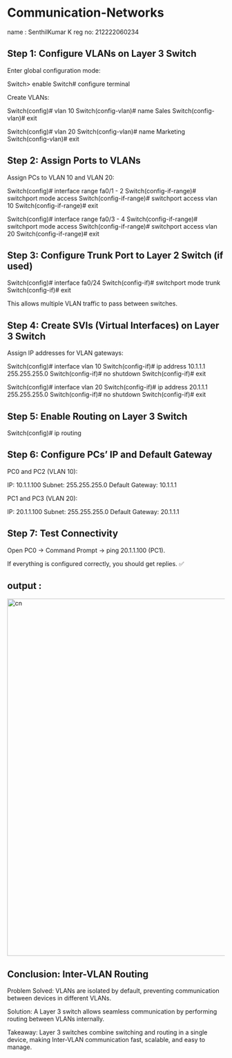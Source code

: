 

# Communication-Networks

   name : SenthilKumar K
   reg no: 212222060234

## Step 1: Configure VLANs on Layer 3 Switch

Enter global configuration mode:

Switch> enable
Switch# configure terminal


Create VLANs:

Switch(config)# vlan 10
Switch(config-vlan)# name Sales
Switch(config-vlan)# exit

Switch(config)# vlan 20
Switch(config-vlan)# name Marketing
Switch(config-vlan)# exit

## Step 2: Assign Ports to VLANs

Assign PCs to VLAN 10 and VLAN 20:

Switch(config)# interface range fa0/1 - 2
Switch(config-if-range)# switchport mode access
Switch(config-if-range)# switchport access vlan 10
Switch(config-if-range)# exit

Switch(config)# interface range fa0/3 - 4
Switch(config-if-range)# switchport mode access
Switch(config-if-range)# switchport access vlan 20
Switch(config-if-range)# exit

## Step 3: Configure Trunk Port to Layer 2 Switch (if used)
Switch(config)# interface fa0/24
Switch(config-if)# switchport mode trunk
Switch(config-if)# exit


This allows multiple VLAN traffic to pass between switches.

## Step 4: Create SVIs (Virtual Interfaces) on Layer 3 Switch

Assign IP addresses for VLAN gateways:

Switch(config)# interface vlan 10
Switch(config-if)# ip address 10.1.1.1 255.255.255.0
Switch(config-if)# no shutdown
Switch(config-if)# exit

Switch(config)# interface vlan 20
Switch(config-if)# ip address 20.1.1.1 255.255.255.0
Switch(config-if)# no shutdown
Switch(config-if)# exit

## Step 5: Enable Routing on Layer 3 Switch
Switch(config)# ip routing

## Step 6: Configure PCs’ IP and Default Gateway

PC0 and PC2 (VLAN 10):

IP: 10.1.1.100
Subnet: 255.255.255.0
Default Gateway: 10.1.1.1


PC1 and PC3 (VLAN 20):

IP: 20.1.1.100
Subnet: 255.255.255.0
Default Gateway: 20.1.1.1

## Step 7: Test Connectivity

Open PC0 → Command Prompt → ping 20.1.1.100 (PC1).

If everything is configured correctly, you should get replies. ✅



## output : 
<img width="1847" height="825" alt="cn" src="https://github.com/user-attachments/assets/e11e2a5b-5a9b-4891-a577-6160c9411530" />

## Conclusion: Inter-VLAN Routing

Problem Solved: VLANs are isolated by default, preventing communication between devices in different VLANs.

Solution: A Layer 3 switch allows seamless communication by performing routing between VLANs internally.



Takeaway: Layer 3 switches combine switching and routing in a single device, making Inter-VLAN communication fast, scalable, and easy to manage.
